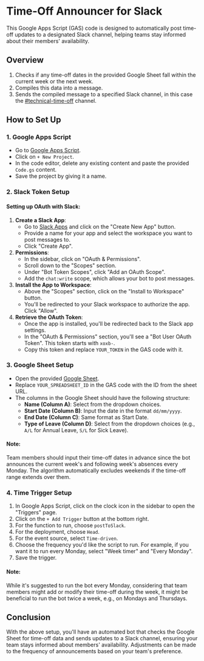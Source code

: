 # Time-Off Announcer for Slack

This Google Apps Script (GAS) code is designed to automatically post time-off updates to a designated Slack channel, helping teams stay informed about their members' availability.

## Overview

1. Checks if any time-off dates in the provided Google Sheet fall within the current week or the next week.
2. Compiles this data into a message.
3. Sends the compiled message to a specified Slack channel, in this case the [#technical-time-off](https://api3workspace.slack.com/archives/C03L914J4ET) channel.

## How to Set Up

### 1. Google Apps Script

- Go to [Google Apps Script](https://script.google.com/).
- Click on `+ New Project`.
- In the code editor, delete any existing content and paste the provided `Code.gs` content.
- Save the project by giving it a name.

### 2. Slack Token Setup

#### Setting up OAuth with Slack:

1. **Create a Slack App**:
   - Go to [Slack Apps](https://api.slack.com/apps) and click on the "Create New App" button.
   - Provide a name for your app and select the workspace you want to post messages to.
   - Click "Create App".
2. **Permissions**:
   - In the sidebar, click on "OAuth & Permissions".
   - Scroll down to the "Scopes" section.
   - Under "Bot Token Scopes", click "Add an OAuth Scope".
   - Add the `chat:write` scope, which allows your bot to post messages.
3. **Install the App to Workspace**:
   - Above the "Scopes" section, click on the "Install to Workspace" button.
   - You'll be redirected to your Slack workspace to authorize the app. Click "Allow".
4. **Retrieve the OAuth Token**:
   - Once the app is installed, you'll be redirected back to the Slack app settings.
   - In the "OAuth & Permissions" section, you'll see a "Bot User OAuth Token". This token starts with `xoxb-`.
   - Copy this token and replace `YOUR_TOKEN` in the GAS code with it.

### 3. Google Sheet Setup

- Open the provided [Google Sheet](https://docs.google.com/spreadsheets/d/1-qxltbYl6316Y6ZMmkephI4Dc5fqp__rpZYjSg4inQk/edit#gid=1070316407).
- Replace `YOUR_SPREADSHEET_ID` in the GAS code with the ID from the sheet URL.
- The columns in the Google Sheet should have the following structure:
  - **Name (Column A)**: Select from the dropdown choices.
  - **Start Date (Column B)**: Input the date in the format `dd/mm/yyyy`.
  - **End Date (Column C)**: Same format as Start Date.
  - **Type of Leave (Column D)**: Select from the dropdown choices (e.g., `A/L` for Annual Leave, `S/L` for Sick Leave).

#### Note:

Team members should input their time-off dates in advance since the bot announces the current week's and following week's absences every Monday. The algorithm automatically excludes weekends if the time-off range extends over them.

### 4. Time Trigger Setup

1. In Google Apps Script, click on the clock icon in the sidebar to open the "Triggers" page.
2. Click on the `+ Add Trigger` button at the bottom right.
3. For the function to run, choose `postToSlack`.
4. For the deployment, choose `Head`.
5. For the event source, select `Time-driven`.
6. Choose the frequency you'd like the script to run. For example, if you want it to run every Monday, select "Week timer" and "Every Monday".
7. Save the trigger.

#### Note:

While it's suggested to run the bot every Monday, considering that team members might add or modify their time-off during the week, it might be beneficial to run the bot twice a week, e.g., on Mondays and Thursdays.

## Conclusion

With the above setup, you'll have an automated bot that checks the Google Sheet for time-off data and sends updates to a Slack channel, ensuring your team stays informed about members' availability. Adjustments can be made to the frequency of announcements based on your team's preference.
